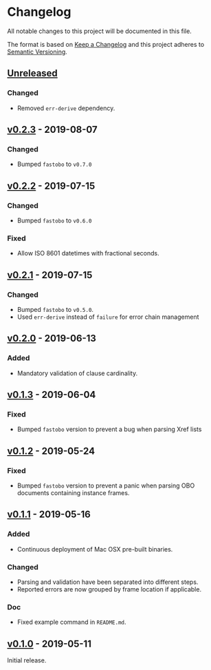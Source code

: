 # Changelog
All notable changes to this project will be documented in this file.

The format is based on [Keep a Changelog](http://keepachangelog.com/en/1.0.0/)
and this project adheres to [Semantic Versioning](http://semver.org/spec/v2.0.0.html).


## [Unreleased]

[Unreleased]: https://github.com/fastobo/fastobo/compare/v0.2.3...HEAD

### Changed
- Removed `err-derive` dependency.


## [v0.2.3] - 2019-08-07

[v0.2.3]: https://github.com/fastobo/fastobo/compare/v0.2.2...v0.2.3

### Changed
- Bumped `fastobo` to `v0.7.0`


## [v0.2.2] - 2019-07-15

[v0.2.2]: https://github.com/fastobo/fastobo/compare/v0.2.1...v0.2.2

### Changed
- Bumped `fastobo` to `v0.6.0`

### Fixed
- Allow ISO 8601 datetimes with fractional seconds.


## [v0.2.1] - 2019-07-15

[v0.2.1]: https://github.com/fastobo/fastobo/compare/v0.2.0...v0.2.1

### Changed
- Bumped `fastobo` to `v0.5.0`.
- Used `err-derive` instead of `failure` for error chain management


## [v0.2.0] - 2019-06-13

[v0.2.0]: https://github.com/fastobo/fastobo/compare/v0.1.3...v0.2.0

### Added
- Mandatory validation of clause cardinality.


## [v0.1.3] - 2019-06-04

[v0.1.3]: https://github.com/fastobo/fastobo/compare/v0.1.2...v0.1.3

### Fixed
- Bumped `fastobo` version to prevent a bug when parsing Xref lists


## [v0.1.2] - 2019-05-24

[v0.1.2]: https://github.com/fastobo/fastobo/compare/v0.1.1...v0.1.2

### Fixed
- Bumped `fastobo` version to prevent a panic when parsing OBO
  documents containing instance frames.


## [v0.1.1] - 2019-05-16

[v0.1.1]: https://github.com/fastobo/fastobo/compare/v0.1.0...v0.1.1

### Added
- Continuous deployment of Mac OSX pre-built binaries.

### Changed
- Parsing and validation have been separated into different steps.
- Reported errors are now grouped by frame location if applicable.

### Doc
- Fixed example command in `README.md`.


## [v0.1.0] - 2019-05-11

[v0.1.0]: https://github.com/fastobo/fastobo/compare/239f642...v0.1.0

Initial release.
